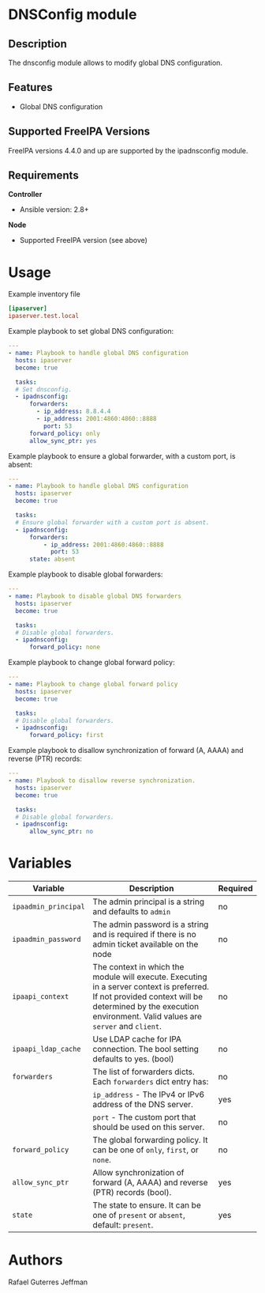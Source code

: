 DNSConfig module
============

Description
-----------

The dnsconfig module allows to modify global DNS configuration.


Features
--------
* Global DNS configuration


Supported FreeIPA Versions
--------------------------

FreeIPA versions 4.4.0 and up are supported by the ipadnsconfig module.


Requirements
------------

**Controller**
* Ansible version: 2.8+

**Node**
* Supported FreeIPA version (see above)


Usage
=====

Example inventory file

```ini
[ipaserver]
ipaserver.test.local
```

Example playbook to set global DNS configuration:

```yaml
---
- name: Playbook to handle global DNS configuration
  hosts: ipaserver
  become: true

  tasks:
  # Set dnsconfig.
  - ipadnsconfig:
      forwarders:
        - ip_address: 8.8.4.4
        - ip_address: 2001:4860:4860::8888
          port: 53
      forward_policy: only
      allow_sync_ptr: yes
```

Example playbook to ensure a global forwarder, with a custom port, is absent:

```yaml
---
- name: Playbook to handle global DNS configuration
  hosts: ipaserver
  become: true

  tasks:
  # Ensure global forwarder with a custom port is absent.
  - ipadnsconfig:
      forwarders:
          - ip_address: 2001:4860:4860::8888
            port: 53
      state: absent
```

Example playbook to disable global forwarders:

```yaml
---
- name: Playbook to disable global DNS forwarders
  hosts: ipaserver
  become: true

  tasks:
  # Disable global forwarders.
  - ipadnsconfig:
      forward_policy: none
```

Example playbook to change global forward policy:

```yaml
---
- name: Playbook to change global forward policy
  hosts: ipaserver
  become: true

  tasks:
  # Disable global forwarders.
  - ipadnsconfig:
      forward_policy: first
```

Example playbook to disallow synchronization of forward (A, AAAA) and reverse (PTR) records:

```yaml
---
- name: Playbook to disallow reverse synchronization.
  hosts: ipaserver
  become: true

  tasks:
  # Disable global forwarders.
  - ipadnsconfig:
      allow_sync_ptr: no
```

Variables
=========

Variable | Description | Required
-------- | ----------- | --------
`ipaadmin_principal` | The admin principal is a string and defaults to `admin` | no
`ipaadmin_password` | The admin password is a string and is required if there is no admin ticket available on the node | no
`ipaapi_context` | The context in which the module will execute. Executing in a server context is preferred. If not provided context will be determined by the execution environment. Valid values are `server` and `client`. | no
`ipaapi_ldap_cache` | Use LDAP cache for IPA connection. The bool setting defaults to yes. (bool) | no
`forwarders` | The list of forwarders dicts. Each `forwarders` dict entry has:| no
&nbsp; | `ip_address` - The IPv4 or IPv6 address of the DNS server. | yes
&nbsp; | `port` - The custom port that should be used on this server. | no
`forward_policy` | The global forwarding policy. It can be one of `only`, `first`, or `none`.  | no
`allow_sync_ptr` | Allow synchronization of forward (A, AAAA) and reverse (PTR) records (bool). | yes
`state` | The state to ensure. It can be one of `present` or `absent`, default: `present`. | yes


Authors
=======

Rafael Guterres Jeffman
